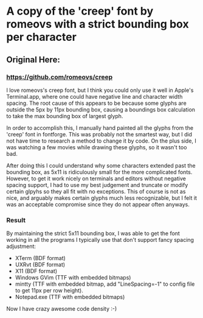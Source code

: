 # A copy of the 'creep' font by romeovs with a strict bounding box per character
## Original Here:
### https://github.com/romeovs/creep

I love romeovs's creep font, but I think you could only use it well in Apple's Terminal.app,
where one could have negative line and character width spacing. The root cause of this appears to 
be because some glyphs are outside the 5px by 11px bounding box, causing a boundings box calculation to take the max bounding 
box of largest glyph.

In order to accomplish this, I manually hand painted all the glyphs from the 'creep' font in fontforge.
This was probably not the smartest way, but I did not have time to research a method to change it by code.
On the plus side, I was watching a few movies while drawing these glyphs, so it wasn't too bad.

After doing this I could understand why some characters extended past the bounding box, as 5x11 is ridiculously small
for the more complicated fonts. However, to get it work nicely on terminals and editors without negative spacing support,
I had to use my best judgement and truncate or modify certain glpyhs so they all fit with no exceptions. This of course
is not as nice, and arguably makes certain glyphs much less recognizable, but I felt it was an acceptable compromise since
they do not appear often anyways.

### Result

By maintaining the strict 5x11 bounding box, I was able to get the font working in all the programs I typically use that don't support fancy spacing adjustment:
* XTerm (BDF format)
* UXRvt (BDF format)
* X11 (BDF format)
* Windows GVim (TTF with embedded bitmaps)
* mintty (TTF with embedded bitmap, add "LineSpacing=-1" to config file to get 11px per row height).
* Notepad.exe (TTF with embedded bitmaps)

Now I have crazy awesome code density :-)
